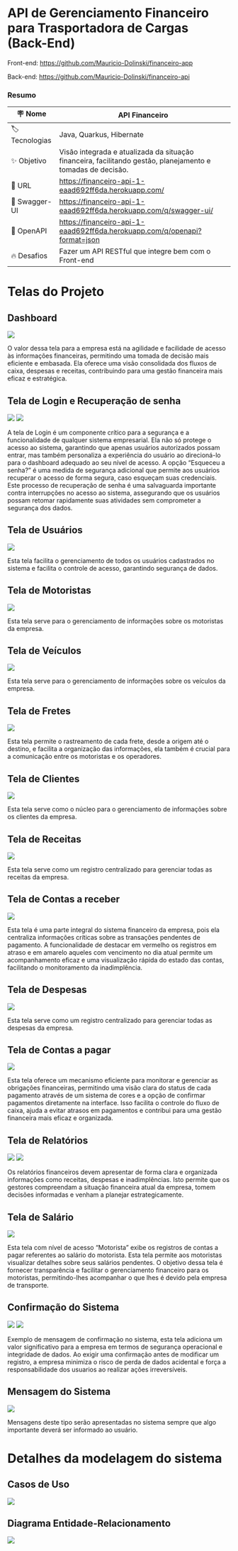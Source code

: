 # API de Gerenciamento Financeiro para Trasportadora de Cargas (Back-End)

Front-end: https://github.com/Mauricio-Dolinski/financeiro-app

Back-end: https://github.com/Mauricio-Dolinski/financeiro-api

### Resumo

| :placard: Nome |  **API Financeiro**   
| --------------------  | -------
| :label:Tecnologias | Java, Quarkus, Hibernate
| :sparkles: Objetivo   | Visão integrada e atualizada da situação financeira, facilitando gestão, planejamento e tomadas de decisão.
| :rocket: URL        | https://financeiro-api-1-eaad692ff6da.herokuapp.com/
| :rocket: Swagger-UI        | https://financeiro-api-1-eaad692ff6da.herokuapp.com/q/swagger-ui/
| :rocket: OpenAPI        | https://financeiro-api-1-eaad692ff6da.herokuapp.com/q/openapi?format=json
| :fire: Desafios     | Fazer um API RESTful que integre bem com o Front-end

# Telas do Projeto

## Dashboard
![](https://i.imgur.com/1a1YdrC.jpeg)

O valor dessa tela para a empresa está na agilidade e facilidade de acesso às informações financeiras, permitindo uma tomada de decisão mais eficiente e embasada. Ela oferece uma visão consolidada dos fluxos de caixa, despesas e receitas, contribuindo para uma gestão financeira mais eficaz e estratégica.

## Tela de Login e Recuperação de senha
![](https://i.imgur.com/b362g23.png)
![](https://i.imgur.com/1nYQxAb.png)

A tela de Login é um componente crítico para a segurança e a funcionalidade de qualquer sistema empresarial. Ela não só protege o acesso ao sistema, garantindo que apenas usuários autorizados possam entrar, mas também personaliza a experiência do usuário ao direcioná-lo para o dashboard adequado ao seu nível de acesso. A opção “Esqueceu a senha?” é uma medida de segurança adicional que permite aos usuários recuperar o acesso de forma segura, caso esqueçam suas credenciais. Este processo de recuperação de senha é uma salvaguarda importante contra interrupções no acesso ao sistema, assegurando que os usuários possam retomar rapidamente suas atividades sem comprometer a segurança dos dados.

## Tela de Usuários
![](https://i.imgur.com/bnoNnVj.png)

Esta tela facilita o gerenciamento de todos os usuários cadastrados no sistema e facilita o controle de acesso, garantindo segurança de dados.

## Tela de Motoristas
![](https://i.imgur.com/Dtdm9UX.png)

Esta tela serve para o gerenciamento de informações sobre os motoristas da empresa.

## Tela de Veículos
![](https://i.imgur.com/GqcFQMY.png)

Esta tela serve para o gerenciamento de informações sobre os veículos da empresa.

## Tela de Fretes
![](https://i.imgur.com/lKvpNjm.png)

Esta tela permite o rastreamento de cada frete, desde a origem até o destino, e facilita a organização das informações, ela também é crucial para a comunicação entre os motoristas e os operadores.

## Tela de Clientes
![](https://i.imgur.com/mex2Rhv.png)

Esta tela serve como o núcleo para o gerenciamento de informações sobre os clientes da empresa.

## Tela de Receitas
![](https://i.imgur.com/9afK8vU.png)

Esta tela serve como um registro centralizado para gerenciar todas as receitas da empresa.

## Tela de Contas a receber
![](https://i.imgur.com/ph8bLNe.png)

Esta tela é uma parte integral do sistema financeiro da empresa, pois ela centraliza informações críticas sobre as transações pendentes de pagamento. A funcionalidade de destacar em vermelho os registros em atraso e em amarelo aqueles com vencimento no dia atual permite um acompanhamento eficaz e uma visualização rápida do estado das contas, facilitando o monitoramento da inadimplência.

## Tela de Despesas
![](https://i.imgur.com/hwiazYQ.png)

Esta tela serve como um registro centralizado para gerenciar todas as despesas da empresa.

## Tela de Contas a pagar
![](https://i.imgur.com/8OPKQ9H.png)

Esta tela oferece um mecanismo eficiente para monitorar e gerenciar as obrigações financeiras, permitindo uma visão clara do status de cada pagamento através de um sistema de cores e a opção de confirmar pagamentos diretamente na interface. Isso facilita o controle do fluxo de caixa, ajuda a evitar atrasos em pagamentos e contribui para uma gestão financeira mais eficaz e organizada.

## Tela de Relatórios
![](https://i.imgur.com/Yy0qxOS.png)
![](https://i.imgur.com/loo6PQQ.png)

Os relatórios financeiros devem apresentar de forma clara e organizada informações como receitas, despesas e inadimplências. Isto permite que os gestores compreendam a situação financeira atual da empresa, tomem decisões informadas e venham a planejar estrategicamente.

## Tela de Salário
![](https://i.imgur.com/kxJUrlP.png)

Esta tela com nível de acesso “Motorista” exibe os registros de contas a pagar referentes ao salário do motorista. Esta tela permite aos motoristas visualizar detalhes sobre seus salários pendentes. O objetivo dessa tela é fornecer transparência e facilitar o gerenciamento financeiro para os motoristas, permitindo-lhes acompanhar o que lhes é devido pela empresa de transporte.

## Confirmação do Sistema
![](https://i.imgur.com/NOTPPX8.png)
![](https://i.imgur.com/512T4wQ.png)

Exemplo de mensagem de confirmação no sistema, esta tela adiciona um valor significativo para a empresa em termos de segurança operacional e integridade de dados. Ao exigir uma confirmação antes de modificar um registro, a empresa minimiza o risco de perda de dados acidental e força a responsabilidade dos usuarios ao realizar ações irreversíveis.

## Mensagem do Sistema
![](https://i.imgur.com/LeAuad3.png)

Mensagens deste tipo serão apresentadas no sistema sempre que algo importante deverá ser informado ao usuário.

# Detalhes da modelagem do sistema

## Casos de Uso

![](https://i.imgur.com/WTOmKc3.png)

## Diagrama Entidade-Relacionamento

![](https://i.imgur.com/PgOtbPK.png)
